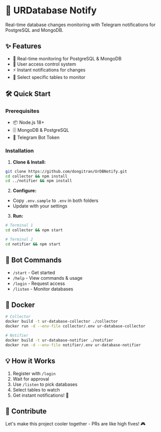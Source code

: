 # 🔔 URDatabase Notify

Real-time database changes monitoring with Telegram notifications for PostgreSQL and MongoDB.

## ✨ Features

- 🚀 Real-time monitoring for PostgreSQL & MongoDB
- 🔐 User access control system
- ⚡ Instant notifications for changes
- 🎯 Select specific tables to monitor

## 🛠️ Quick Start

### Prerequisites

- 📦 Node.js 18+
- 🗄️ MongoDB & PostgreSQL
- 🤖 Telegram Bot Token

### Installation

1. **Clone & Install:**
```bash
git clone https://github.com/dongitran/UrDBNotify.git
cd collector && npm install
cd ../notifier && npm install
```

2. **Configure:**
- Copy `.env.sample` to `.env` in both folders
- Update with your settings

3. **Run:**
```bash
# Terminal 1
cd collector && npm start

# Terminal 2
cd notifier && npm start
```

## 🤖 Bot Commands

- `/start` - Get started
- `/help` - View commands & usage
- `/login` - Request access
- `/listen` - Monitor databases

## 🐳 Docker

```bash
# Collector
docker build -t ur-database-collector ./collector
docker run -d --env-file collector/.env ur-database-collector

# Notifier
docker build -t ur-database-notifier ./notifier
docker run -d --env-file notifier/.env ur-database-notifier
```

## 💡 How it Works

1. Register with `/login`
2. Wait for approval
3. Use `/listen` to pick databases
4. Select tables to watch
5. Get instant notifications! 🎉

## 👥 Contribute

Let's make this project cooler together - PRs are like high fives! 🎮